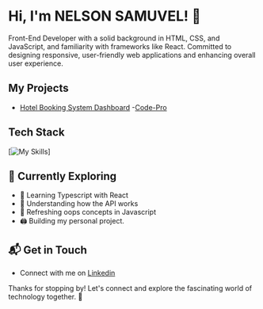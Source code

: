 # Hi, I'm NELSON SAMUVEL! 👋

Front-End Developer with a solid background in HTML, CSS, and JavaScript, and familiarity with frameworks like React. Committed to designing responsive, user-friendly web applications and enhancing overall user experience.

<!-- ![NelsonSamuvel's Stats](https://github-readme-stats.vercel.app/api?username=NelsonSamuvel&theme=vue-dark&show_icons=true&hide_border=true&count_private=true) -->


## My Projects
- [Hotel Booking System Dashboard](https://the-cities-haven.netlify.app)
-[Code-Pro](https://codespros.netlify.app/)

## Tech Stack
[![My Skills](https://skillicons.dev/icons?i=js,html,css,tailwind,react,supabase,typescript)]

## 🌱 Currently Exploring

- 🚀 Learning Typescript with React
- 🧮 Understanding how the API works
- 📅 Refreshing oops concepts in Javascript
- 🖨️ Building my personal project.
    

## 📬 Get in Touch
- Connect with me on [Linkedin](https://www.linkedin.com/in/nelson-samuvel)

Thanks for stopping by! Let's connect and explore the fascinating world of technology together. 🚀
